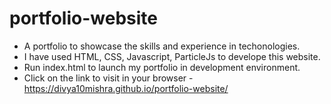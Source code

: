 # portfolio-website
  * A portfolio to showcase the skills and experience in techonologies.
  * I have used HTML, CSS, Javascript, ParticleJs to develope this website.
  * Run index.html to launch my portfolio in development environment.
  * Click on the link to visit in your browser - https://divya10mishra.github.io/portfolio-website/

